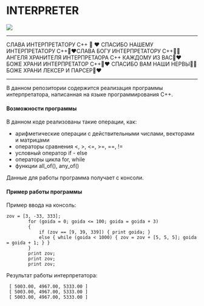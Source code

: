 # INTERPRETER
![](https://i.pinimg.com/736x/57/46/cc/5746cc1990e9494da92e964bc48f5ca5.jpg)
***
СЛАВА ИНТЕРПРЕТАТОРУ C++ :pray: :heart: СПАСИБО НАШЕМУ ИНТЕРПРЕТАТОРУ С++:pray::heart:СЛАВА БОГУ ИНТЕРПРЕТАТОРУ С++:muscle::fire:АНГЕЛЯ ХРАНИТЕЛЯ ИНТЕРПРЕТАОРА С++ КАЖДОМУ ИЗ ВАС:muscle::heart: БОЖЕ ХРАНИ ИНТЕРПРЕТАТОР С++:pray::heart: СПАСИБО ВАМ НАШИ НЕРВЫ:muscle::fire: БОЖЕ ХРАНИ ЛЕКСЕР И ПАРСЕР:pray::heart:
***
В данном репозитории содержится реализация программы интерпретатора, написанная на языке программирования C++.
#### Возможности программы
В данном коде реализованы такие операции, как:
- арифметические операции с действительными числами, векторами и матрицами
- операторы сравнения <, >, <=, >=, ==, !=
- условный оператор if - else
- операторы цикла for, while
- функции all_of(), any_of()

Данные для работы программа получает с консоли.
#### Пример работы программы
Пример ввода на консоль:
```
zov = [3, -33, 333];
        for (goida = 0; goida <= 100; goida = goida + 3)
        {
            if (zov == [9, 39, 339]) { print goida; }
            else { while (goida < 1000) { zov = zov + [5, 5, 5]; goida = goida + 1; } }
        }
        print zov;
        print zov;
        print zov;
```
Результат работы интерпретатора:
```
 [ 5003.00, 4967.00, 5333.00 ]
 [ 5003.00, 4967.00, 5333.00 ]
 [ 5003.00, 4967.00, 5333.00 ]
```
